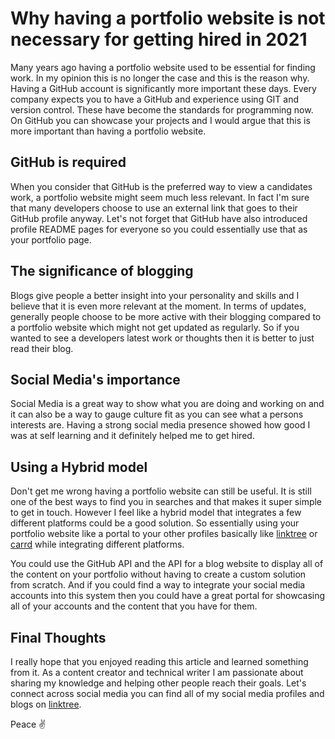 # Why having a portfolio website is not necessary for getting hired in 2021

Many years ago having a portfolio website used to be essential for finding work. In my opinion this is no longer the case and this is the reason why. Having a GitHub account is significantly more important these days. Every company expects you to have a GitHub and experience using GIT and version control. These have become the standards for programming now. On GitHub you can showcase your projects and I would argue that this is more important than having a portfolio website.

## GitHub is required

When you consider that GitHub is the preferred way to view a candidates work, a portfolio website might seem much less relevant. In fact I'm sure that many developers choose to use an external link that goes to their GitHub profile anyway. Let's not forget that GitHub have also introduced profile README pages for everyone so you could essentially use that as your portfolio page.

## The significance of blogging

Blogs give people a better insight into your personality and skills and I believe that it is even more relevant at the moment. In terms of updates, generally people choose to be more active with their blogging compared to a portfolio website which might not get updated as regularly. So if you wanted to see a developers latest work or thoughts then it is better to just read their blog.

## Social Media's importance

Social Media is a great way to show what you are doing and working on and it can also be a way to gauge culture fit as you can see what a persons interests are. Having a strong social media presence showed how good I was at self learning and it definitely helped me to get hired.

## Using a Hybrid model

Don't get me wrong having a portfolio website can still be useful. It is still one of the best ways to find you in searches and that makes it super simple to get in touch. However I feel like a hybrid model that integrates a few different platforms could be a good  solution. So essentially using your portfolio website like a portal to your other profiles basically like [linktree](https://linktr.ee/) or [carrd](https://carrd.co/) while integrating different platforms.

You could use the GitHub API and the API for a blog website to display all of the content on your portfolio without having to create a custom solution from scratch. And if you could find a way to integrate your social media accounts into this system then you could have a great portal for showcasing all of your accounts and the content that you have for them.

## Final Thoughts

I really hope that you enjoyed reading this article and learned something from it. As a content creator and technical writer I am passionate about sharing my knowledge and helping other people reach their goals. Let's connect across social media you can find all of my social media profiles and blogs on [linktree](https://linktr.ee/andrewbaisden).

Peace ✌️
